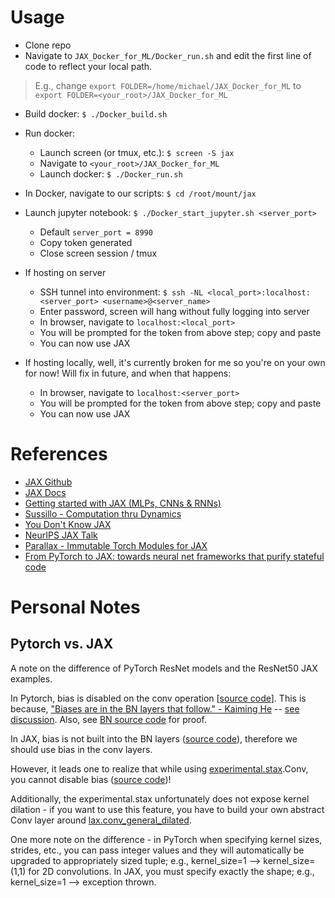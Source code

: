 # Usage
- Clone repo
- Navigate to `JAX_Docker_for_ML/Docker_run.sh` and edit the first line of code to reflect your local path.
> E.g., change 
 `export FOLDER=/home/michael/JAX_Docker_for_ML`
to 
`export FOLDER=<your_root>/JAX_Docker_for_ML`

- Build docker: `$ ./Docker_build.sh`
- Run docker:
  - Launch screen (or tmux, etc.): `$ screen -S jax`
  - Navigate to `<your_root>/JAX_Docker_for_ML`
  - Launch docker: `$ ./Docker_run.sh`
- In Docker, navigate to our scripts: `$ cd /root/mount/jax`
- Launch jupyter notebook: `$ ./Docker_start_jupyter.sh <server_port>`
  - Default `server_port = 8990`
  - Copy token generated
  - Close screen session / tmux

- If hosting on server
  - SSH tunnel into environment: `$ ssh -NL <local_port>:localhost:<server_port> <username>@<server_name>`
  - Enter password, screen will hang without fully logging into server
  - In browser, navigate to `localhost:<local_port>`
  - You will be prompted for the token from above step; copy and paste
  - You can now use JAX
  
- If hosting locally, well, it's currently broken for me so you're on your own for now! Will fix in future, and when that happens:
  - In browser, navigate to `localhost:<server_port>`
  - You will be prompted for the token from above step; copy and paste
  - You can now use JAX
   


# References
- [JAX Github](https://github.com/google/jax/)
- [JAX Docs](https://jax.readthedocs.io/en)
- [Getting started with JAX (MLPs, CNNs & RNNs)](https://roberttlange.github.io/posts/2020/03/blog-post-10/)
- [Sussillo - Computation thru Dynamics](https://github.com/google-research/computation-thru-dynamics)
- [You Don't Know JAX](https://colinraffel.com/blog/you-don-t-know-jax.html)
- [NeurIPS JAX Talk](https://slideslive.com/38923687/jax-accelerated-machinelearning-research-via-composable-function-transformations-in-python)
- [Parallax - Immutable Torch Modules for JAX](https://github.com/srush/parallax)
- [From PyTorch to JAX: towards neural net frameworks that purify stateful code](https://sjmielke.com/jax-purify.htm)


# Personal Notes

## Pytorch vs. JAX
A note on the difference of PyTorch ResNet models and the ResNet50 JAX examples. 


In Pytorch, bias is disabled on the conv operation [[source code](https://github.com/pytorch/vision/blob/5ba57eaef070b9eee42f9aa63cd9ab149354ac1c/torchvision/models/resnet.py#L27)]. This is because, ["Biases are in the BN layers that follow." - Kaiming He](https://github.com/KaimingHe/deep-residual-networks/issues/10) -- [see discussion](https://github.com/KaimingHe/deep-residual-networks/issues/10). Also, see [BN source code](https://github.com/pytorch/pytorch/blob/b636f5e324f19ebed867d6c3088580a6d6793859/torch/nn/modules/batchnorm.py#L27) for proof. 


In JAX, bias is not built into the BN layers ([source code](https://github.com/google/jax/blob/ec3b593ca85d6f5c3b538b6615dfbd8c8ffe8148/jax/experimental/stax.py#L119-L140)), therefore we should use bias in the conv layers. 


However, it leads one to realize that while using [experimental.stax](https://jax.readthedocs.io/en/latest/jax.experimental.stax.html).Conv, you cannot disable bias ([source code](https://github.com/google/jax/blob/ec3b593ca85d6f5c3b538b6615dfbd8c8ffe8148/jax/experimental/stax.py#L61-L86))!


Additionally, the experimental.stax unfortunately does not expose kernel dilation - if you want to use this feature, you have to build your own abstract Conv layer around [lax.conv_general_dilated](https://github.com/google/jax/blob/ec3b593ca85d6f5c3b538b6615dfbd8c8ffe8148/jax/lax/lax.py#L469).


One more note on the difference - in PyTorch when specifying kernel sizes, strides, etc., you can pass integer values and they will automatically be upgraded to appropriately sized tuple; e.g., kernel_size=1 --> kernel_size=(1,1) for 2D convolutions. In JAX, you must specify exactly the shape; e.g., kernel_size=1 --> exception thrown.